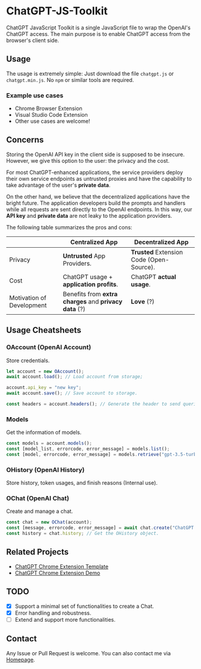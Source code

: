 # ChatGPT-JS-Toolkit

ChatGPT JavaScript Toolkit is a single JavaScript file to wrap the OpenAI's ChatGPT access. The main purpose is to enable ChatGPT access from the browser's client side.

## Usage

The usage is extremely simple: Just download the file `chatgpt.js` or `chatgpt.min.js`. No `npm` or similar tools are required.

### Example use cases

- Chrome Browser Extension
- Visual Studio Code Extension
- Other use cases are welcome!

## Concerns

Storing the OpenAI API key in the client side is supposed to be insecure. However, we give this option to the user: the privacy and the cost.

For most ChatGPT-enhanced applications, the service providers deploy their own service endpoints as untrusted proxies and have the capability to take advantage of the user's **private data**.

On the other hand, we believe that the decentralized applications have the bright future. The application developers build the prompts and handlers while all requests are sent directly to the OpenAI endpoints. In this way, our **API key** and **private data** are not leaky to the application providers.

The following table summarizes the pros and cons:

| | Centralized App | Decentralized App |
|-|-|-|
| Privacy | **Untrusted** App Providers. | **Trusted** Extension Code (Open-Source). |
| Cost | ChatGPT usage + **application profits**. | ChatGPT **actual usage**. |
| Motivation of Development | Benefits from **extra charges** and **privacy data** (?) | **Love** (?) | 

## Usage Cheatsheets

### OAccount (OpenAI Account)

Store credentials.

```js
let account = new OAccount();
await account.load(); // Load account from storage;

account.api_key = "new key";
await account.save(); // Save account to storage.

const headers = account.headers(); // Generate the header to send queries.
```

### Models

Get the information of models.

```js
const models = account.models();
const [model_list, errorcode, error_message] = models.list();
const [model, errorcode, error_message] = models.retrieve("gpt-3.5-turbo");
```

### OHistory (OpenAI History)

Store history, token usages, and finish reasons (Internal use).

### OChat (OpenAI Chat)

Create and manage a chat.

```js
const chat = new OChat(account);
const [message, errorcode, error_message] = await chat.create("ChatGPT is "); // Send a query. There are more options in the source code.
const history = chat.history; // Get the OHistory object.
```

## Related Projects

- [ChatGPT Chrome Extension Template](https://github.com/XieGuochao/ChatGPT-Chrome-Template)
- [ChatGPT Chrome Extension Demo](https://github.com/XieGuochao/ChatGPT-Chrome-Translator)

## TODO

- [x] Support a minimal set of functionalities to create a Chat.
- [x] Error handling and robustness.
- [ ] Extend and support more functionalities.

## Contact

Any Issue or Pull Request is welcome. You can also contact me via [Homepage](https://xieguochao.com/).
